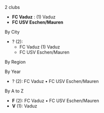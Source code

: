 2 clubs

- **FC Vaduz** : (1) Vaduz
- **FC USV Eschen/Mauren**




By City

- ? (2): 
  - FC Vaduz  (1) Vaduz
  - FC USV Eschen/Mauren 




By Region





By Year

- ? (2):   FC Vaduz • FC USV Eschen/Mauren






By A to Z

- **F** (2): FC Vaduz • FC USV Eschen/Mauren
- **V** (1): Vaduz





